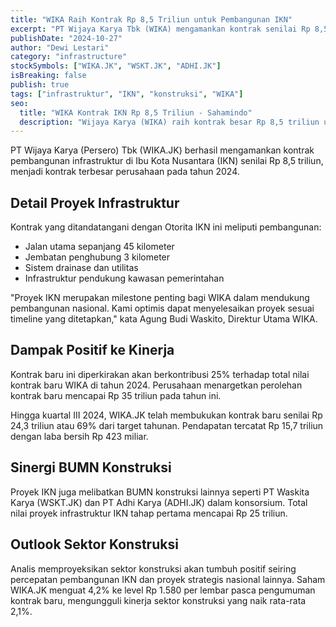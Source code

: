 ```yaml
---
title: "WIKA Raih Kontrak Rp 8,5 Triliun untuk Pembangunan IKN"
excerpt: "PT Wijaya Karya Tbk (WIKA) mengamankan kontrak senilai Rp 8,5 triliun untuk proyek infrastruktur di Ibu Kota Nusantara, memperkuat posisi sebagai kontraktor utama IKN."
publishDate: "2024-10-27"
author: "Dewi Lestari"
category: "infrastructure"
stockSymbols: ["WIKA.JK", "WSKT.JK", "ADHI.JK"]
isBreaking: false
publish: true
tags: ["infrastruktur", "IKN", "konstruksi", "WIKA"]
seo:
  title: "WIKA Kontrak IKN Rp 8,5 Triliun - Sahamindo"
  description: "Wijaya Karya (WIKA) raih kontrak besar Rp 8,5 triliun untuk pembangunan infrastruktur IKN Nusantara"
---
```


PT Wijaya Karya (Persero) Tbk (WIKA.JK) berhasil mengamankan kontrak pembangunan infrastruktur di Ibu Kota Nusantara (IKN) senilai Rp 8,5 triliun, menjadi kontrak terbesar perusahaan pada tahun 2024.

## Detail Proyek Infrastruktur

Kontrak yang ditandatangani dengan Otorita IKN ini meliputi pembangunan:
- Jalan utama sepanjang 45 kilometer
- Jembatan penghubung 3 kilometer
- Sistem drainase dan utilitas
- Infrastruktur pendukung kawasan pemerintahan

"Proyek IKN merupakan milestone penting bagi WIKA dalam mendukung pembangunan nasional. Kami optimis dapat menyelesaikan proyek sesuai timeline yang ditetapkan," kata Agung Budi Waskito, Direktur Utama WIKA.

## Dampak Positif ke Kinerja

Kontrak baru ini diperkirakan akan berkontribusi 25% terhadap total nilai kontrak baru WIKA di tahun 2024. Perusahaan menargetkan perolehan kontrak baru mencapai Rp 35 triliun pada tahun ini.

Hingga kuartal III 2024, WIKA.JK telah membukukan kontrak baru senilai Rp 24,3 triliun atau 69% dari target tahunan. Pendapatan tercatat Rp 15,7 triliun dengan laba bersih Rp 423 miliar.

## Sinergi BUMN Konstruksi

Proyek IKN juga melibatkan BUMN konstruksi lainnya seperti PT Waskita Karya (WSKT.JK) dan PT Adhi Karya (ADHI.JK) dalam konsorsium. Total nilai proyek infrastruktur IKN tahap pertama mencapai Rp 25 triliun.

## Outlook Sektor Konstruksi

Analis memproyeksikan sektor konstruksi akan tumbuh positif seiring percepatan pembangunan IKN dan proyek strategis nasional lainnya. Saham WIKA.JK menguat 4,2% ke level Rp 1.580 per lembar pasca pengumuman kontrak baru, mengungguli kinerja sektor konstruksi yang naik rata-rata 2,1%.